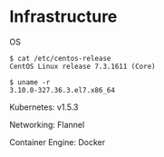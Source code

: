 # Infrastructure

OS

```
$ cat /etc/centos-release
CentOS Linux release 7.3.1611 (Core)

$ uname -r
3.10.0-327.36.3.el7.x86_64
```

Kubernetes: v1.5.3

Networking: Flannel

Container Engine: Docker

